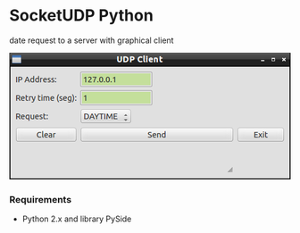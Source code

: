 # SocketUDP Python
date request to a server with graphical client

![](images/example.png)

### Requirements

- Python 2.x and library PySide
